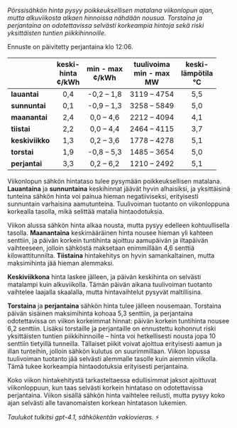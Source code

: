 *Pörssisähkön hinta pysyy poikkeuksellisen matalana viikonlopun ajan, mutta alkuviikosta alkaen hinnoissa nähdään nousua. Torstaina ja perjantaina on odotettavissa selvästi korkeampia hintoja sekä riski yksittäisten tuntien piikkihinnoille.*

Ennuste on päivitetty perjantaina klo 12:06.

|              | keski-<br>hinta<br>¢/kWh | min - max<br>¢/kWh | tuulivoima<br>min - max<br>MW | keski-<br>lämpötila<br>°C |
|:-------------|:----------------:|:----------------:|:-------------:|:-------------:|
| **lauantai**   |       0,4        |  -0,2 – 1,8      | 3119 – 4754   |     5,5       |
| **sunnuntai**  |       0,1        |  -0,9 – 1,3      | 3258 – 5849   |     5,0       |
| **maanantai**  |       2,4        |   0,0 – 4,6      | 2212 – 4094   |     4,1       |
| **tiistai**    |       2,2        |   0,0 – 4,4      | 2464 – 4115   |     3,7       |
| **keskiviikko**|       1,3        |   0,2 – 3,6      | 1778 – 4278   |     5,1       |
| **torstai**    |       1,9        |  -0,8 – 5,3      | 1485 – 3654   |     5,0       |
| **perjantai**  |       3,3        |   0,2 – 6,2      | 1210 – 2492   |     5,1       |

Viikonlopun sähkön hintataso tulee pysymään poikkeuksellisen matalana. **Lauantaina** ja **sunnuntaina** keskihinnat jäävät hyvin alhaisiksi, ja yksittäisinä tunteina sähkön hinta voi painua hieman negatiiviseksi, erityisesti sunnuntain varhaisina aamutunteina. Tuulivoiman tuotanto on viikonloppuna korkealla tasolla, mikä selittää matalia hintaodotuksia.

Viikon alussa sähkön hinta alkaa nousta, mutta pysyy edelleen kohtuullisella tasolla. **Maanantaina** keskimääräinen hinta nousee hieman yli kahteen senttiin, ja päivän korkein tuntihinta ajoittuu aamupäivän ja iltapäivän vaihteeseen, jolloin sähköstä maksetaan enimmillään 4,6 senttiä kilowattitunnilta. **Tiistaina** hintakehitys on hyvin samankaltainen, mutta maksimihinta jää hieman alemmaksi.

**Keskiviikkona** hinta laskee jälleen, ja päivän keskihinta on selvästi matalampi kuin alkuviikolla. Tämän päivän aikana tuulivoiman tuotanto vaihtelee laajalla skaalalla, mutta hintavaihtelut pysyvät maltillisina.

**Torstaina** ja **perjantaina** sähkön hinta tulee jälleen nousemaan. Torstaina päivän sisäinen maksimihinta kohoaa 5,3 senttiin, ja perjantaina odotettavissa on viikon korkeimmat hinnat: päivän korkein tuntihinta nousee 6,2 senttiin. Lisäksi torstaille ja perjantaille on ennustettu kohonnut riski yksittäisten tuntien piikkihinnoille – hinta voi hetkellisesti nousta jopa 10 senttiin tietyillä tunneilla. Tällaiset piikit voivat ajoittua erityisesti aamun ja illan tunteihin, jolloin sähkön kulutus on suurimmillaan. Viikon lopussa tuulivoiman tuotanto jää selvästi alemmalle tasolle kuin aiemmin viikolla. Tämä tukee korkeampia hintaodotuksia erityisesti perjantaina.

Koko viikon hintakehitystä tarkasteltaessa edullisimmat jaksot ajoittuvat viikonloppuun, kun taas selvästi korkein hintataso on odotettavissa perjantaina. Viikon sisällä sähkön hinta vaihtelee reilusti, mutta pysyy koko ajan selvästi alle tavanomaisten korkean hintatason lukemien.

*Taulukot tulkitsi gpt-4.1, sähkökentän vakiovieras.* ⚡
